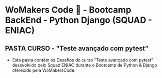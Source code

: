 # WoMakers Code 🦋 - Bootcamp BackEnd - Python Django (SQUAD - ENIAC)


## PASTA CURSO - "Teste avançado com pytest"

- Esta pasta contém os Desafios do curso "Teste avançado com pytest" desevolvido pelo Squad ENIAC durante o Bootcamp de Python & Django oferecido pela WoMakersCode. 